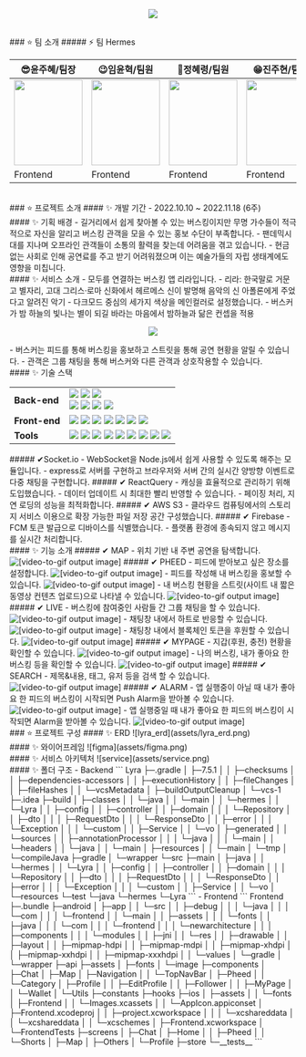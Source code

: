 <p align="center"><img src="assets/logo.png"/></p>
<br>
### ⭐ 팀 소개
##### ⚡ 팀 Hermes
<table>
<thead>
<tr>
<th><g-emoji class="g-emoji" alias="smiling_face_with_sunglasses" fallback-src="https://github.githubassets.com/images/icons/emoji/unicode/1f60e.png">😎</g-emoji>윤주혜/팀장</th>
<th><g-emoji class="g-emoji" alias="winking_face" fallback-src="https://github.githubassets.com/images/icons/emoji/unicode/1f609.png">😉</g-emoji>임윤혁/팀원</th>
<th><g-emoji class="g-emoji" alias="woozy_face" fallback-src="https://github.githubassets.com/images/icons/emoji/unicode/1f974.png">🥴</g-emoji>정혜령/팀원</th>
<th><g-emoji class="g-emoji" alias="beaming_face_with_smiling_eyes" fallback-src="https://github.githubassets.com/images/icons/emoji/unicode/1f601.png">😁</g-emoji>진주현/팀원</th>
<th><g-emoji class="g-emoji" alias="face_savoring_food" fallback-src="https://github.githubassets.com/images/icons/emoji/unicode/1f60b.png">😋</g-emoji>문유주/팀원</th>
<th><g-emoji class="g-emoji" alias="grinning_squinting_face" fallback-src="https://github.githubassets.com/images/icons/emoji/unicode/1f606.png">😆</g-emoji>조영훈/팀원</th>
</tr>
</thead>
<tbody>
<tr>
<td><img src="assets/1.jpeg" width="120" height="150"/></td>
<td><img src="assets/2.jpeg" width="120" height="150"/></td>
<td><img src="assets/3.jpeg" width="120" height="150"/></td>
<td><img src="assets/4.jpeg" width="120" height="150"/></td>
<td><img src="assets/5.jpeg" width="120" height="150"/></td>
<td><img src="assets/6.jpeg" width="120" height="150"/></td>
</tr>
<tr>
<td>Frontend</td>
<td>Frontend</td>
<td>Frontend</td>
<td>Frontend</td>
<td>Backend</td>
<td>Backend</td>
</tr>
</tbody>
</table>
<br>
### ⭐ 프로젝트 소개
#### ✨ 개발 기간
-   2022.10.10 ~ 2022.11.18 (6주)
<br>
#### ✨ 기획 배경
-   길거리에서 쉽게 찾아볼 수 있는 버스킹이지만 무명 가수들이 적극적으로 자신을 알리고 버스킹 관객을 모을 수 있는 홍보 수단이 부족합니다.
-   팬데믹시대를 지나며 오프라인 관객들이 소통의 활력을 찾는데 어려움을 겪고 있습니다.
-   현금 없는 사회로 인해 공연료를 주고 받기 어려워졌으며 이는 예술가들의 자립 생태계에도 영향을 미칩니다.
<br>
#### ✨ 서비스 소개
-   모두를 연결하는 버스킹 앱 리라입니다.
    -   리라: 한국말로 거문고 별자리, 고대 그리스·로마 신화에서 헤르메스 신이 발명해 음악의 신 아폴론에게 주었다고 알려진 악기
-   다크모드 중심의 세가지 색상을 메인컬러로 설정했습니다.
    -   버스커가 밤 하늘의 빛나는 별이 되길 바라는 마음에서 밤하늘과 닮은 컨셉을 적용
	 <p align="center"><img src="assets/color.png"/></p>
- 버스커는 피드를 통해 버스킹을 홍보하고 스트릿을 통해 공연 현황을 알릴 수 있습니다.
- 관객은 그룹 채팅을 통해 버스커와 다른 관객과 상호작용할 수 있습니다.
<br>
#### ✨ 기술 스택
<div align=left>
  <table>
    <tr>
        <td><b>Back-end</td>
        <td>
          <img src="https://img.shields.io/badge/Java-11-007396?style=flat&logo=Java&logoColor=white"/>
          <img src="https://img.shields.io/badge/Spring Boot-2.7.5-6DB33F?style=flat-square&logo=Spring Boot&logoColor=white"/>
          <img src="https://img.shields.io/badge/Spring Security-5.6.6-6DB33F?style=flat-square&logo=Spring Security&logoColor=white"/>
          <br>
          <img src="https://img.shields.io/badge/MariaDB-10.3.34-4479A1?style=flat-square&logo=MariaDB&logoColor=white"/>
          <img src="https://img.shields.io/badge/JPA Hibernate-5.6.3.Final-59666C?style=flat-square&logo=Hibernate&logoColor=white"/>
          <img src="https://img.shields.io/badge/Gradle-7.4.1-02303A?style=flat-square&logo=Gradle&logoColor=white"/>
          <img src="https://img.shields.io/badge/JWT-000000?style=flat-square&logo=JSON Web Tokens&logoColor=white"/>
        </td>
    </tr>
    <tr> 
      <td><b>Front-end</td>
      <td>
      <img src="https://img.shields.io/badge/Typescript-4.4.4-339933?style=flat-square&logo=Typescript&logoColor=white"/>
      <img src="https://img.shields.io/badge/React Native-0.68.2-61DAFB?style=flat-square&logo=React&logoColor=white"/>
      <img src="https://img.shields.io/badge/React-17.0.2-61DAFB?style=flat-square&logo=React&logoColor=white"/>
      <img src="https://img.shields.io/badge/React query-3.39.2-61DAFB?style=flat-square&logo=React Query&logoColor=white"/>
      <img src="https://img.shields.io/badge/Socke.io-4.5.3-CA4245?style=flat-square&logo=Socket.io&logoColor=white"/>
      <img src="https://img.shields.io/badge/Axios-1.1.3-764ABC?style=flat-square&logo=Axios&logoColor=white"/>
      <img src="https://img.shields.io/badge/Web3-1.8.0-7952B3?style=flat-square&logo=Web3&logoColor=white"/>
      <br>
      </td>
    <tr>
    <td><b>Tools</td>
      <td>
      <img src="https://img.shields.io/badge/GitLab-FCA121?style=flat-square&logo=GitLab&logoColor=white"/>
        <img src="https://img.shields.io/badge/JIRA-0052CC?style=flat-square&logo=JIRA Software&logoColor=white"/>
      <img src="https://img.shields.io/badge/AWS EC2-232F3E?style=flat-square&logo=amazon aws&logoColor=white"/>
      <img src="https://img.shields.io/badge/AWS S3-232F3E?style=flat-square&logo=amazon aws&logoColor=white"/>
      <img src="https://img.shields.io/badge/Firebase-232F3E?style=flat-square&logo=Firebase&logoColor=white"/>
      <img src="https://img.shields.io/badge/Docker-333333?style=flat-square&logo=Docker&logoColor=white"/>
      <img src="https://img.shields.io/badge/Jenkins-333333?style=flat-square&logo=Jenkins&logoColor=white"/>
		<img src="https://camo.githubusercontent.com/9f8aabcd1fcde2728ff8a8d5cead1aa6b2d040487fcc000dc60ad15f12f3e51f/68747470733a2f2f696d672e736869656c64732e696f2f62616467652f4e47494e582d312e31382e30285562756e7475292d3030393633393f7374796c653d666c61742d737175617265266c6f676f3d4e47494e58266c6f676f436f6c6f723d7768697465"/>
		<img src="https://img.shields.io/badge/Notion-333333?style=flat-square&logo=Notion&logoColor=white"/>
      </td>
    </table>  
  </div>
##### ✔Socket.io
- WebSocket을 Node.js에서 쉽게 사용할 수 있도록 해주는 모듈입니다.
- express로 서버를 구현하고 브라우저와 서버 간의 실시간 양방향 이벤트로 다중 채팅을 구현합니다.
##### ✔ ReactQuery
- 캐싱을 효율적으로 관리하기 위해 도입했습니다.
- 데이터 업데이트 시 최대한 빨리 반영할 수 있습니다.
- 페이징 처리, 지연 로딩의 성능을 최적화합니다.
##### ✔ AWS S3
- 클라우드 컴퓨팅에서의 스토리지 서비스 이용으로 확장 가능한 파일 저장 공간 구성했습니다.
##### ✔ Firebase
- FCM 토큰 발급으로 디바이스를 식별했습니다.
- 플랫폼 환경에 종속되지 않고 메시지를 실시간 처리합니다.
<br>
#### ✨ 기능 소개
##### ✔ MAP
- 위치 기반 내 주변 공연을 탐색합니다.
<img title="" src="assets/map.gif" alt="[video-to-gif output image]">
##### ✔ PHEED
- 피드에 받아보고 싶은 장소를 설정합니다.
<img title="" src="assets/location.gif" alt="[video-to-gif output image]">
- 피드를 작성해 내 버스킹을 홍보할 수 있습니다.
<img title="" src="assets/createpheed.gif" alt="[video-to-gif output image]">
- 내 버스킹 현황을 스트릿(사이트 내 짧은 동영상 컨텐츠 업로드)으로 나타낼 수 있습니다.
<img title="" src="assets/createstreet.gif" alt="[video-to-gif output image]">
##### ✔ LIVE
- 버스킹에 참여중인 사람들 간 그룹 채팅을 할 수 있습니다.
<img title="" src="assets/chat.gif" alt="[video-to-gif output image]">
- 채팅창 내에서 하트로 반응할 수 있습니다.
<img title="" src="assets/chatheart.gif" alt="[video-to-gif output image]">
- 채팅창 내에서 블록체인 토큰을 후원할 수 있습니다.
<img title="" src="assets/chatsupport.gif" alt="[video-to-gif output image]">
##### ✔ MYPAGE
- 지갑(후원, 충전) 현황을 확인할 수 있습니다.
<img title="" src="assets/wallet.gif" alt="[video-to-gif output image]">
- 나의 버스킹, 내가 좋아요 한 버스킹 등을 확인할 수 있습니다.
<img title="" src="assets/mypage.gif" alt="[video-to-gif output image]">
##### ✔ SEARCH
- 제목&내용, 태그, 유저 등을 검색 할 수 있습니다.
<img title="" src="assets/search.gif" alt="[video-to-gif output image]">
##### ✔ ALARM
- 앱 실행중이 아닐 때 내가 좋아요 한 피드의 버스킹이 시작되면 Push Alarm을 받아볼 수 있습니다.
<img title="" src="assets/push.gif" alt="[video-to-gif output image]">
- 앱 실행중일 때 내가 좋아요 한 피드의 버스킹이 시작되면 Alarm을 받아볼 수 있습니다.
<img title="" src="assets/push2.gif" alt="[video-to-gif output image]">
<br>
### ⭐ 프로젝트 구성
#### ✨ ERD
![lyra_erd](assets/lyra_erd.png)
<br>
#### ✨ 와이어프레임
![figma](assets/figma.png)
<br>
#### ✨ 서비스 아키텍처
![service](assets/service.png)
<br>
#### ✨ 폴더 구조
- Backend
```
Lyra
├─.gradle
│  ├─7.5.1
│  │  ├─checksums
│  │  ├─dependencies-accessors
│  │  ├─executionHistory
│  │  ├─fileChanges
│  │  ├─fileHashes
│  │  └─vcsMetadata
│  ├─buildOutputCleanup
│  └─vcs-1
├─.idea
├─build
│  ├─classes
│  │  └─java
│  │      └─main
│  │          └─hermes
│  │              └─Lyra
│  │                  ├─config
│  │                  ├─controller
│  │                  ├─domain
│  │                  │  └─Repository
│  │                  ├─dto
│  │                  │  ├─RequestDto
│  │                  │  └─ResponseDto
│  │                  ├─error
│  │                  │  └─Exception
│  │                  │      └─custom
│  │                  ├─Service
│  │                  └─vo
│  ├─generated
│  │  └─sources
│  │      ├─annotationProcessor
│  │      │  └─java
│  │      │      └─main
│  │      └─headers
│  │          └─java
│  │              └─main
│  ├─resources
│  │  └─main
│  └─tmp
│      └─compileJava
├─gradle
│  └─wrapper
└─src
    ├─main
    │  ├─java
    │  │  └─hermes
    │  │      └─Lyra
    │  │          ├─config
    │  │          ├─controller
    │  │          ├─domain
    │  │          │  └─Repository
    │  │          ├─dto
    │  │          │  ├─RequestDto
    │  │          │  └─ResponseDto
    │  │          ├─error
    │  │          │  └─Exception
    │  │          │      └─custom
    │  │          ├─Service
    │  │          └─vo
    │  └─resources
    └─test
        └─java
            └─hermes
                └─Lyra
```
- Frontend
```
Frontend
├─.bundle
├─android
│  ├─app
│  │  └─src
│  │      ├─debug
│  │      │  └─java
│  │      │      └─com
│  │      │          └─frontend
│  │      └─main
│  │          ├─assets
│  │          │  └─fonts
│  │          ├─java
│  │          │  └─com
│  │          │      └─frontend
│  │          │          └─newarchitecture
│  │          │              ├─components
│  │          │              └─modules
│  │          ├─jni
│  │          └─res
│  │              ├─drawable
│  │              ├─layout
│  │              ├─mipmap-hdpi
│  │              ├─mipmap-mdpi
│  │              ├─mipmap-xhdpi
│  │              ├─mipmap-xxhdpi
│  │              ├─mipmap-xxxhdpi
│  │              └─values
│  └─gradle
│      └─wrapper
├─api
├─assets
│  ├─fonts
│  └─image
├─components
│  ├─Chat
│  ├─Map
│  ├─Navigation
│  │  └─TopNavBar
│  ├─Pheed
│  │  └─Category
│  ├─Profile
│  │  ├─EditProfile
│  │  ├─Follower
│  │  ├─MyPage
│  │  └─Wallet
│  └─Utils
├─constants
├─hooks
├─ios
│  ├─assets
│  │  └─fonts
│  ├─Frontend
│  │  └─Images.xcassets
│  │      └─AppIcon.appiconset
│  ├─Frontend.xcodeproj
│  │  ├─project.xcworkspace
│  │  │  └─xcshareddata
│  │  └─xcshareddata
│  │      └─xcschemes
│  ├─Frontend.xcworkspace
│  └─FrontendTests
├─screens
│  ├─Chat
│  ├─Home
│  │  ├─Pheed
│  │  └─Shorts
│  ├─Map
│  ├─Others
│  └─Profile
├─store
└─__tests__
```
<br>
